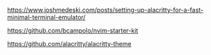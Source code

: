 https://www.joshmedeski.com/posts/setting-up-alacritty-for-a-fast-minimal-terminal-emulator/

https://github.com/bcampolo/nvim-starter-kit

https://github.com/alacritty/alacritty-theme
